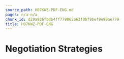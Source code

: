 ```yaml
---
source_path: H07KWZ-PDF-ENG.md
pages: n/a-n/a
chunk_id: d29a926fbdb4ff779862a62f0bf9bef9e99ae779
title: H07KWZ-PDF-ENG
---
```

# Negotiation Strategies
